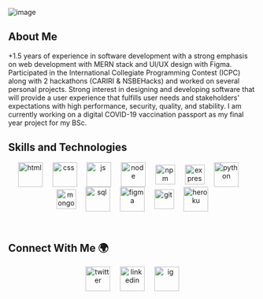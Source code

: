 <!--<h1 align="center"> Hello World  <img src="https://raw.githubusercontent.com/nixin72/nixin72/master/wave.gif" alt="waving-hand-gif" height="40" width="40"></h1>-->

![image](https://user-images.githubusercontent.com/55777067/150499355-6dcc9c47-bcca-4021-9cfa-2cf98493853e.png)

## About Me 

+1.5 years of experience in software development with a strong emphasis on web development with MERN stack and UI/UX design with Figma. Participated in the International Collegiate Programming Contest (ICPC) along with 2 hackathons (CARIRI & NSBEHacks) and worked on several personal projects. Strong interest in designing and developing software that will provide a user experience that fulfills user needs and stakeholders' expectations with high performance, security, quality, and stability. I am currently working on a digital COVID-19 vaccination passport as my final year project for my BSc. 

## Skills and Technologies

<p align="center">
<img align="center" src="https://img.icons8.com/color/48/000000/html-5--v1.png" alt="html" height="50" width="50" /> &nbsp;&nbsp;&nbsp;
<img align="center" src="https://img.icons8.com/color/50/000000/css3.png" alt="css" height="50" width="50" />&nbsp;&nbsp;&nbsp;&nbsp;
<img align="center" src="https://img.icons8.com/color/48/000000/javascript--v1.png" alt="js" height="50" width="50" />&nbsp;&nbsp;&nbsp;&nbsp;
<img align="center" src="https://img.icons8.com/color/48/000000/nodejs.png" alt="node" height="50" width="50" />&nbsp;&nbsp;&nbsp;&nbsp;
<img align="center" src="https://icongr.am/devicon/npm-original-wordmark.svg?size=128&color=ffffff" alt="npm" width="40" height="40"/>&nbsp;&nbsp;&nbsp;&nbsp;
<img align="center" src="https://icongr.am/devicon/express-original-wordmark.svg?size=128&color=ffffff" alt="express" width="40" height="40"/>&nbsp;&nbsp;&nbsp;&nbsp;
<img align="center" src="https://img.icons8.com/color/48/000000/python--v1.png" alt="python" height="50" width="50" />&nbsp;&nbsp;&nbsp;&nbsp;
<img align="center" src="https://icongr.am/devicon/mongodb-original.svg?size=128&color=ffffff" alt="mongodb" width="40" height="40"/>&nbsp;&nbsp;&nbsp;&nbsp;
<img align="center" src="https://img.icons8.com/color/48/000000/mysql-logo.png" alt="sql" height="50" width="50" />&nbsp;&nbsp;&nbsp;&nbsp;
<img align="center" src="https://img.icons8.com/color/48/000000/figma--v1.png" alt="figma" height="50" width="50" />&nbsp;&nbsp;&nbsp;&nbsp;
<!--<img align="center" src="https://img.icons8.com/color/48/000000/bootstrap.png" alt="bootstrap" height="50" width="50" />&nbsp;&nbsp;&nbsp;&nbsp;-->
<img align="center" src="https://www.vectorlogo.zone/logos/git-scm/git-scm-icon.svg" alt="git" width="40" height="40"/>&nbsp;&nbsp;&nbsp;&nbsp;
<img align="center" src="https://img.icons8.com/ios/50/000000/heroku.png" alt="heroku" height="50" width="50" />
<!--<img align="center" src="https://img.icons8.com/fluency/48/000000/adobe-photoshop.png" alt="ps" height="50" width="50" />&nbsp;&nbsp;&nbsp;&nbsp;-->
</p>

<br>

## Connect With Me 🌍

<p align="center">
<a href="https://twitter.com/Dion_MS8" target="blank"><img align="center" src="https://img.icons8.com/cute-clipart/64/000000/twitter.png" alt="twitter" height="50" width="50" /></a> &nbsp;&nbsp;&nbsp;
<a href="https://www.linkedin.com/in/dion-singh-914467164/" target="blank"><img align="center" src="https://img.icons8.com/cute-clipart/64/000000/linkedin.png" alt="linkedin" height="50" width="50" /></a>&nbsp;&nbsp;&nbsp;&nbsp;
<a href="https://www.instagram.com/dion_ms8/" target="blank"><img align="center" src="https://img.icons8.com/cute-clipart/64/000000/instagram-new.png" alt="ig" height="50" width="50" /></a>
</p>


<br>

<!-- ![GitHub Stats](https://github-readme-stats.vercel.app/api?username=dionms8&theme=tokyonight&show_icons=true&hide=["issues"]) -->
<!--![Top Languages](https://github-readme-stats.vercel.app/api/top-langs/?username=dionms8&theme=tokyonight&layout=compact)-->


<!-- ![](https://komarev.com/ghpvc/?username=dionms8)-->




